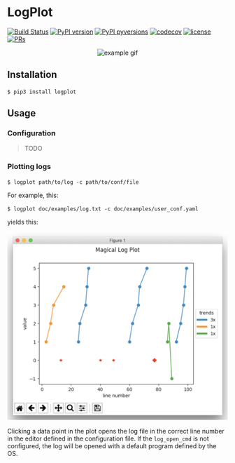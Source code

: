 # LogPlot

[![Build Status](https://travis-ci.org/jerry-git/logplot.svg?branch=master)](https://travis-ci.org/jerry-git/logplot)
[![PyPI version](https://badge.fury.io/py/logplot.svg)](https://pypi.python.org/pypi/logplot/)
[![PyPI pyversions](https://img.shields.io/pypi/pyversions/logplot.svg)](https://pypi.python.org/pypi/logplot/)
[![codecov](https://codecov.io/gh/jerry-git/logplot/branch/master/graph/badge.svg)](https://codecov.io/gh/jerry-git/logplot)
[![license](https://img.shields.io/github/license/jerry-git/logplot.svg)](https://github.com/jerry-git/logplot/blob/master/LICENSE)
[![PRs](https://img.shields.io/badge/PRs-welcome-brightgreen.svg?style=flat-square)](http://makeapullrequest.com)


<p align="center">
  <img src="https://github.com/jerry-git/logplot/blob/master/doc/examples/example.gif" alt="example gif"/>
</p>


## Installation
    $ pip3 install logplot
    
## Usage

### Configuration
> TODO

### Plotting logs

    $ logplot path/to/log -c path/to/conf/file
    
For example, this:

    $ logplot doc/examples/log.txt -c doc/examples/user_conf.yaml

yields this:

<p align="center">
  <img src="https://github.com/jerry-git/logplot/blob/master/doc/examples/plot.png" alt="example plot"/>
</p>

Clicking a data point in the plot opens the log file in the correct line number in the editor defined in the configuration file. If the `log_open_cmd` is not configured, the log will be opened with a default program defined by the OS.
